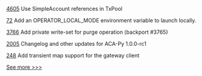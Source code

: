 
[4605](https://github.com/hyperledger/besu/pull/4605) Use SimpleAccount references in TxPool

[72](https://github.com/hyperledger-labs/fabric-operator/pull/72) Add an OPERATOR_LOCAL_MODE environment variable to launch locally.

[3766](https://github.com/hyperledger/fabric/pull/3766) Add private write-set for purge operation (backport #3765)

[2005](https://github.com/hyperledger/aries-cloudagent-python/pull/2005) Changelog and other updates for ACA-Py 1.0.0-rc1

[248](https://github.com/hyperledger/fabric-sdk-go/pull/248) Add transient map support for the gateway client


[See more >>>](https://start-here.hyperledger.org/pull-requests)
